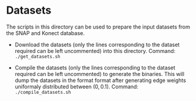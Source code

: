 # Datasets

The scripts in this directory can be used to prepare the input datasets from the SNAP and Konect database. 

* Download the datasets (only the lines corresponding to the dataset required can be left uncommented) into this directory.
Command:
`./get_datasets.sh`

* Compile the datasets (only the lines corresponding to the dataset required can be left uncommented) to generate the binaries. This will dump the datasets in the format format after generating edge weights uniformaly distributed between $(0,0.1)$.
Command:
`./compile_datasets.sh`
